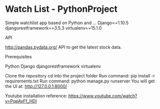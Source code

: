 # Watch List - PythonProject

Simple watchlist app based on Python and ...
Django==1.10.5
djangorestframework==3.5.3
virtualenv==15.1.0

API

http://pandas.pydata.org/ API to get the latest stock data.

Prerequisites

Python
Django
djangorestframework
virtualenv

Clone the repository
cd into the project folder
Run command: pip install -r requirements.txt
Run command: python manage.py runserver
You will get the UI at: http://127.0.0.1:8000/

Youtube installation reference:
https://www.youtube.com/watch?v=PqeAvFf_HDI